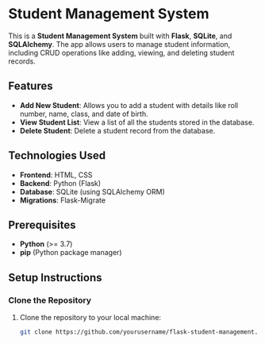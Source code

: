 # Student Management System

This is a **Student Management System** built with **Flask**, **SQLite**, and **SQLAlchemy**. The app allows users to manage student information, including CRUD operations like adding, viewing, and deleting student records.

## Features

- **Add New Student**: Allows you to add a student with details like roll number, name, class, and date of birth.
- **View Student List**: View a list of all the students stored in the database.
- **Delete Student**: Delete a student record from the database.

## Technologies Used

- **Frontend**: HTML, CSS
- **Backend**: Python (Flask)
- **Database**: SQLite (using SQLAlchemy ORM)
- **Migrations**: Flask-Migrate

## Prerequisites

- **Python** (>= 3.7)
- **pip** (Python package manager)

## Setup Instructions

### Clone the Repository

1. Clone the repository to your local machine:

   ```bash
   git clone https://github.com/yourusername/flask-student-management.git
